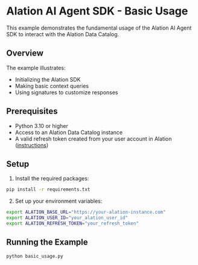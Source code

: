 # Alation AI Agent SDK - Basic Usage

This example demonstrates the fundamental usage of the Alation AI Agent SDK to interact with the Alation Data Catalog.

## Overview

The example illustrates:

- Initializing the Alation SDK
- Making basic context queries
- Using signatures to customize responses

## Prerequisites

- Python 3.10 or higher
- Access to an Alation Data Catalog instance
- A valid refresh token created from your user account in Alation ([instructions](https://developer.alation.com/dev/docs/authentication-into-alation-apis#create-a-refresh-token-via-the-ui))

## Setup

1. Install the required packages:

```bash
pip install -r requirements.txt
```

2. Set up your environment variables:

```bash
export ALATION_BASE_URL="https://your-alation-instance.com"
export ALATION_USER_ID="your_alation_user_id"
export ALATION_REFRESH_TOKEN="your_refresh_token"
```

## Running the Example

```bash
python basic_usage.py
```
